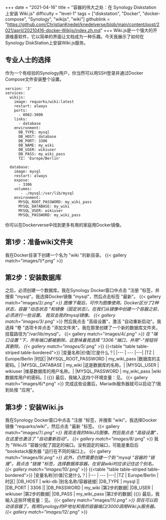 +++
date = "2021-04-16"
title = "容器的伟大之处：在 Synology Diskstation 上安装 Wiki.js"
difficulty = "level-1"
tags = ["diskstation", "Docker", "docker-compose", "Synology", "wikijs", "wiki"]
githublink = "https://github.com/ChristianKnedel/knedelverse/blob/main/content/post/2021/april/20210416-docker-Wikijs/index.zh.md"
+++
Wiki.js是一个强大的开源维基软件，它以简单的界面让文档成为一种乐趣。今天我展示了如何在Synology DiskStation上安装Wiki.js服务。
## 专业人士的选择
作为一个有经验的Synology用户，你当然可以用SSH登录并通过Docker Compose文件安装整个设置。
```
version: '3'
services:
  wikijs:
    image: requarks/wiki:latest
    restart: always
    ports:
      - 8082:3000
    links:
      - database
    environment:
      DB_TYPE: mysql
      DB_HOST: database
      DB_PORT: 3306
      DB_NAME: my_wiki
      DB_USER: wikiuser
      DB_PASS: my_wiki_pass
      TZ: 'Europe/Berlin'

  database:
    image: mysql
    restart: always
    expose:
      - 3306
    volumes:
       - ./mysql:/var/lib/mysql
    environment:
      MYSQL_ROOT_PASSWORD: my_wiki_pass
      MYSQL_DATABASE: my_wiki
      MYSQL_USER: wikiuser
      MYSQL_PASSWORD: my_wiki_pass

```
你可以在Dockerverse中找到更多有用的家庭用Docker镜像。
## 第1步：准备wiki文件夹
我在Docker目录下创建一个名为 "wiki "的新目录。
{{< gallery match="images/1/*.png" >}}

## 第2步：安装数据库
之后，必须创建一个数据库。我在Synology Docker窗口中点击 "注册 "标签，并搜索 "mysql"。我选择Docker镜像 "mysql"，然后点击标签 "最新"。
{{< gallery match="images/2/*.png" >}}
图像下载后，可作为图像使用。Docker区分了2种状态，容器 "动态状态 "和镜像（固定状态）。在我们从镜像中创建一个容器之前，必须进行一些设置。 我双击我的mysql镜像。
{{< gallery match="images/3/*.png" >}}
然后我点击 "高级设置"，激活 "自动重新启动"。我选择 "卷 "选项卡并点击 "添加文件夹"。我在那里创建了一个新的数据库文件夹，挂载路径为"/var/lib/mysql"。
{{< gallery match="images/4/*.png" >}}
在 "端口设置 "下，所有端口都被删除。这意味着我选择 "3306 "端口，并用"-"按钮将其删除。
{{< gallery match="images/5/*.png" >}}
{{<table "table table-striped table-bordered">}}
|变量名称|价值|它是什么？|
|--- | --- |---|
|TZ	| Europe/Berlin |时区|
|MYSQL_ROOT_PASSWORD	| my_wiki_pass |数据库的主密码。|
|MYSQL_DATABASE |	my_wiki |这是数据库的名称。|
|MYSQL_USER	| wikiuser |维基数据库的用户名称。|
|MYSQL_PASSWORD |	my_wiki_pass	|wiki数据库用户的密码。|
{{</table>}}
最后，我输入这四个环境变量：见。
{{< gallery match="images/6/*.png" >}}
完成这些设置后，Mariadb服务器就可以启动了!我到处按 "应用"。
## 第3步：安装Wiki.js
我在Synology Docker窗口中点击 "注册 "标签，并搜索 "wiki"。我选择Docker镜像 "requarks/wiki"，然后点击 "最新 "标签。
{{< gallery match="images/7/*.png" >}}
我双击我的WikiJS图像。然后我点击 "高级设置"，在这里也激活了 "自动重新启动"。
{{< gallery match="images/8/*.png" >}}
我为 "WikiJS "容器分配了固定的端口。没有固定的端口，可能是重启后 "bookstack服务器 "运行在不同的端口上。
{{< gallery match="images/9/*.png" >}}
此外，仍然需要创建一个到 "mysql "容器的 "链接"。我点击 "链接 "标签，选择数据库容器。在安装wiki时应该记住这个别名。
{{< gallery match="images/10/*.png" >}}
{{<table "table table-striped table-bordered">}}
|变量名称|价值|它是什么？|
|--- | --- |---|
|TZ	| Europe/Berlin	|时区|
|DB_HOST	| wiki-db	|别名名称/容器链接|
|DB_TYPE	| mysql	||
|DB_PORT	| 3306	 ||
|DB_PASSWORD	| my_wiki	|第2步的数据|
|DB_USER	| wikiuser |第2步的数据|
|DB_PASS	| my_wiki_pass	|第2步的数据|
{{</table>}}
最后，我输入这些环境变量：见。
{{< gallery match="images/11/*.png" >}}
现在可以启动该容器了。我用Synology的IP地址和我的容器端口/3000调用Wiki.js服务器。
{{< gallery match="images/12/*.png" >}}
